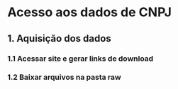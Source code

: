# Acesso aos dados de CNPJ

## 1. Aquisição dos dados

### 1.1 Acessar site e gerar links de download

### 1.2 Baixar arquivos na pasta raw 
